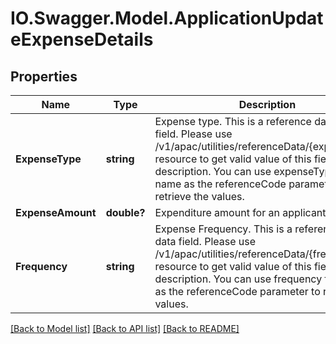 # IO.Swagger.Model.ApplicationUpdateExpenseDetails
## Properties

Name | Type | Description | Notes
------------ | ------------- | ------------- | -------------
**ExpenseType** | **string** | Expense type. This is a reference data data field. Please use /v1/apac/utilities/referenceData/{expenseType} resource to get valid value of this field with description. You can use expenseType field name as the referenceCode parameter to retrieve the values. | [optional] 
**ExpenseAmount** | **double?** | Expenditure amount for an applicant | [optional] 
**Frequency** | **string** | Expense Frequency. This is a reference data data field. Please use /v1/apac/utilities/referenceData/{frequency} resource to get valid value of this field with description. You can use frequency field name as the referenceCode parameter to retrieve the values. | [optional] 

[[Back to Model list]](../README.md#documentation-for-models) [[Back to API list]](../README.md#documentation-for-api-endpoints) [[Back to README]](../README.md)

